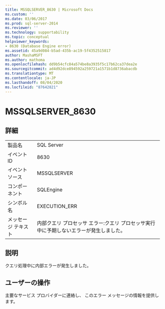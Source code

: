 ```yaml
---
title: MSSQLSERVER_8630 | Microsoft Docs
ms.custom: ''
ms.date: 03/06/2017
ms.prod: sql-server-2014
ms.reviewer: ''
ms.technology: supportability
ms.topic: conceptual
helpviewer_keywords:
- 8630 (Database Engine error)
ms.assetid: 45a9d084-b5ad-435b-ac19-5f4352515817
author: MashaMSFT
ms.author: mathoma
ms.openlocfilehash: dd9b54cfc84a574be8a3935f5c17b62ca37dea2e
ms.sourcegitcommit: ad4d92dce894592a259721a1571b1d8736abacdb
ms.translationtype: MT
ms.contentlocale: ja-JP
ms.lasthandoff: 08/04/2020
ms.locfileid: "87642821"
---
```

# <a name="mssqlserver_8630"></a>MSSQLSERVER_8630
    
## <a name="details"></a>詳細  
  
|||  
|-|-|  
|製品名|SQL Server|  
|イベント ID|8630|  
|イベント ソース|MSSQLSERVER|  
|コンポーネント|SQLEngine|  
|シンボル名|EXECUTION_ERR|  
|メッセージ テキスト|内部クエリ プロセッサ エラー:クエリ プロセッサ実行中に予期しないエラーが発生しました。|  
  
## <a name="explanation"></a>説明  
 クエリ処理中に内部エラーが発生しました。  
  
## <a name="user-action"></a>ユーザーの操作  
 主要なサービス プロバイダーに連絡し、 このエラー メッセージの情報を提供します。  
  
  
